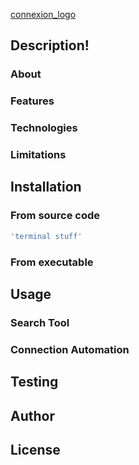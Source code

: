 [connexion_logo](https://github.com/ethbak/connexion-for-linkedin/assets/136761692/6830aa62-632d-4d42-98dc-3c73cb6a3633)

## Description!


### About

### Features

### Technologies

### Limitations

## Installation

### From source code

```bash
'terminal stuff'
```

### From executable

## Usage

### Search Tool

### Connection Automation

## Testing

## Author

## License
